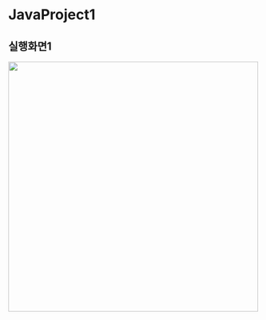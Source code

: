 # JavaProject1

## 실행화면1

<img src="https://user-images.githubusercontent.com/112670012/188267877-f0ca1763-f883-4ec7-b5be-d3685ebdc60a.PNG" width="500">
